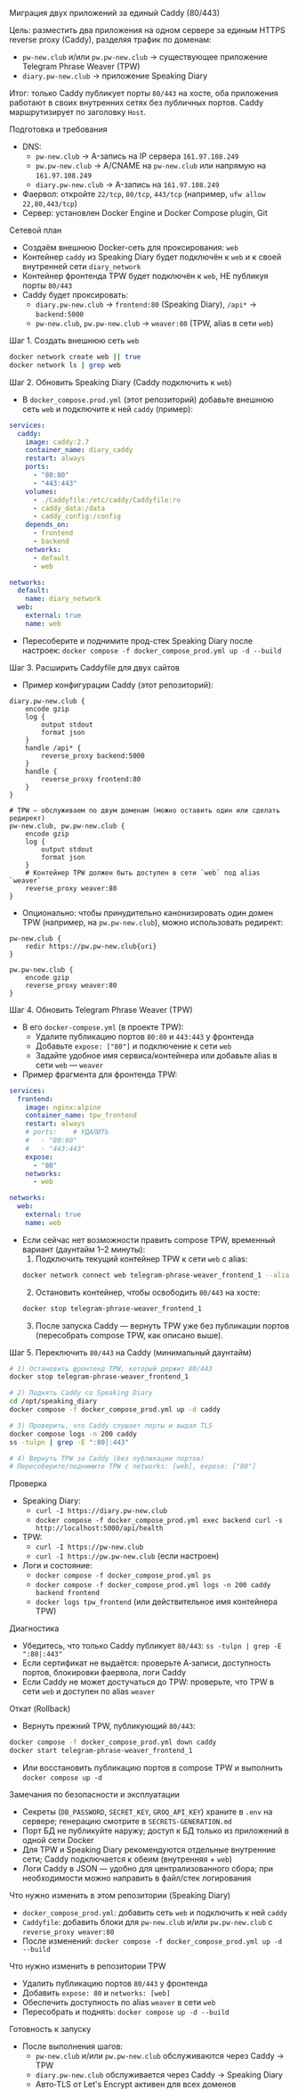 Миграция двух приложений за единый Caddy (80/443)

Цель: разместить два приложения на одном сервере за единым HTTPS reverse proxy (Caddy), разделяя трафик по доменам:
- `pw-new.club` и/или `pw.pw-new.club` → существующее приложение Telegram Phrase Weaver (TPW)
- `diary.pw-new.club` → приложение Speaking Diary

Итог: только Caddy публикует порты `80/443` на хосте, оба приложения работают в своих внутренних сетях без публичных портов. Caddy маршрутизирует по заголовку `Host`.

Подготовка и требования
- DNS:
  - `pw-new.club` → A-запись на IP сервера `161.97.108.249`
  - `pw.pw-new.club` → A/CNAME на `pw-new.club` или напрямую на `161.97.108.249`
  - `diary.pw-new.club` → A-запись на `161.97.108.249`
- Фаервол: откройте `22/tcp`, `80/tcp`, `443/tcp` (например, `ufw allow 22,80,443/tcp`)
- Сервер: установлен Docker Engine и Docker Compose plugin, Git

Сетевой план
- Создаём внешнюю Docker-сеть для проксирования: `web`
- Контейнер `caddy` из Speaking Diary будет подключён к `web` и к своей внутренней сети `diary_network`
- Контейнер фронтенда TPW будет подключён к `web`, НЕ публикуя порты `80/443`
- Caddy будет проксировать:
  - `diary.pw-new.club` → `frontend:80` (Speaking Diary), `/api*` → `backend:5000`
  - `pw-new.club`, `pw.pw-new.club` → `weaver:80` (TPW, alias в сети `web`)

Шаг 1. Создать внешнюю сеть `web`
```bash
docker network create web || true
docker network ls | grep web
```

Шаг 2. Обновить Speaking Diary (Caddy подключить к `web`)
- В `docker_compose.prod.yml` (этот репозиторий) добавьте внешнюю сеть `web` и подключите к ней `caddy` (пример):
```yaml
services:
  caddy:
    image: caddy:2.7
    container_name: diary_caddy
    restart: always
    ports:
      - "80:80"
      - "443:443"
    volumes:
      - ./Caddyfile:/etc/caddy/Caddyfile:ro
      - caddy_data:/data
      - caddy_config:/config
    depends_on:
      - frontend
      - backend
    networks:
      - default
      - web

networks:
  default:
    name: diary_network
  web:
    external: true
    name: web
```
- Пересоберите и поднимите прод-стек Speaking Diary после настроек: `docker compose -f docker_compose_prod.yml up -d --build`

Шаг 3. Расширить Caddyfile для двух сайтов
- Пример конфигурации Caddy (этот репозиторий):
```caddyfile
diary.pw-new.club {
    encode gzip
    log {
        output stdout
        format json
    }
    handle /api* {
        reverse_proxy backend:5000
    }
    handle {
        reverse_proxy frontend:80
    }
}

# TPW — обслуживаем по двум доменам (можно оставить один или сделать редирект)
pw-new.club, pw.pw-new.club {
    encode gzip
    log {
        output stdout
        format json
    }
    # Контейнер TPW должен быть доступен в сети `web` под alias `weaver`
    reverse_proxy weaver:80
}
```
- Опционально: чтобы принудительно канонизировать один домен TPW (например, на `pw.pw-new.club`), можно использовать редирект:
```caddyfile
pw-new.club {
    redir https://pw.pw-new.club{uri}
}

pw.pw-new.club {
    encode gzip
    reverse_proxy weaver:80
}
```

Шаг 4. Обновить Telegram Phrase Weaver (TPW)
- В его `docker-compose.yml` (в проекте TPW):
  - Удалите публикацию портов `80:80` и `443:443` у фронтенда
  - Добавьте `expose: ["80"]` и подключение к сети `web`
  - Задайте удобное имя сервиса/контейнера или добавьте alias в сети `web` — `weaver`
- Пример фрагмента для фронтенда TPW:
```yaml
services:
  frontend:
    image: nginx:alpine
    container_name: tpw_frontend
    restart: always
    # ports:    # УДАЛИТЬ
    #   - "80:80"
    #   - "443:443"
    expose:
      - "80"
    networks:
      - web

networks:
  web:
    external: true
    name: web
```
- Если сейчас нет возможности править compose TPW, временный вариант (даунтайм 1–2 минуты):
  1) Подключить текущий контейнер TPW к сети `web` с alias:
  ```bash
  docker network connect web telegram-phrase-weaver_frontend_1 --alias weaver
  ```
  2) Остановить контейнер, чтобы освободить `80/443` на хосте:
  ```bash
  docker stop telegram-phrase-weaver_frontend_1
  ```
  3) После запуска Caddy — вернуть TPW уже без публикации портов (пересобрать compose TPW, как описано выше).

Шаг 5. Переключить `80/443` на Caddy (минимальный даунтайм)
```bash
# 1) Остановить фронтенд TPW, который держит 80/443
docker stop telegram-phrase-weaver_frontend_1

# 2) Поднять Caddy со Speaking Diary
cd /opt/speaking_diary
docker compose -f docker_compose_prod.yml up -d caddy

# 3) Проверить, что Caddy слушает порты и выдал TLS
docker compose logs -n 200 caddy
ss -tulpn | grep -E ":80|:443"

# 4) Вернуть TPW за Caddy (без публикации портов)
# Пересоберите/поднимите TPW c networks: [web], expose: ["80"]
```

Проверка
- Speaking Diary:
  - `curl -I https://diary.pw-new.club`
  - `docker compose -f docker_compose_prod.yml exec backend curl -s http://localhost:5000/api/health`
- TPW:
  - `curl -I https://pw-new.club`
  - `curl -I https://pw.pw-new.club` (если настроен)
- Логи и состояние:
  - `docker compose -f docker_compose_prod.yml ps`
  - `docker compose -f docker_compose_prod.yml logs -n 200 caddy backend frontend`
  - `docker logs tpw_frontend` (или действительное имя контейнера TPW)

Диагностика
- Убедитесь, что только Caddy публикует `80/443`: `ss -tulpn | grep -E ":80|:443"`
- Если сертификат не выдаётся: проверьте A‑записи, доступность портов, блокировки фаервола, логи Caddy
- Если Caddy не может достучаться до TPW: проверьте, что TPW в сети `web` и доступен по alias `weaver`

Откат (Rollback)
- Вернуть прежний TPW, публикующий `80/443`:
```bash
docker compose -f docker_compose_prod.yml down caddy
docker start telegram-phrase-weaver_frontend_1
```
- Или восстановить публикацию портов в compose TPW и выполнить `docker compose up -d`

Замечания по безопасности и эксплуатации
- Секреты (`DB_PASSWORD`, `SECRET_KEY`, `GROQ_API_KEY`) храните в `.env` на сервере; генерацию смотрите в `SECRETS-GENERATION.md`
- Порт БД не публикуйте наружу; доступ к БД только из приложений в одной сети Docker
- Для TPW и Speaking Diary рекомендуются отдельные внутренние сети; Caddy подключается к обеим (внутренняя + `web`)
- Логи Caddy в JSON — удобно для централизованного сбора; при необходимости можно направить в файл/стек логирования

Что нужно изменить в этом репозитории (Speaking Diary)
- `docker_compose_prod.yml`: добавить сеть `web` и подключить к ней `caddy`
- `Caddyfile`: добавить блоки для `pw-new.club` и/или `pw.pw-new.club` с `reverse_proxy weaver:80`
- После изменений: `docker compose -f docker_compose_prod.yml up -d --build`

Что нужно изменить в репозитории TPW
- Удалить публикацию портов `80/443` у фронтенда
- Добавить `expose: 80` и `networks: [web]`
- Обеспечить доступность по alias `weaver` в сети `web`
- Пересобрать и поднять: `docker compose up -d --build`

Готовность к запуску
- После выполнения шагов:
  - `pw-new.club` и/или `pw.pw-new.club` обслуживаются через Caddy → TPW
  - `diary.pw-new.club` обслуживается через Caddy → Speaking Diary
  - Авто‑TLS от Let's Encrypt активен для всех доменов